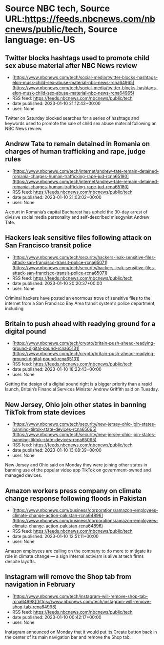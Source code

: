 # Source NBC tech, Source URL:https://feeds.nbcnews.com/nbcnews/public/tech, Source language: en-US

## Twitter blocks hashtags used to promote child sex abuse material after NBC News review
 - [https://www.nbcnews.com/tech/social-media/twitter-blocks-hashtags-elon-musk-child-sex-abuse-material-nbc-news-rcna64965](https://www.nbcnews.com/tech/social-media/twitter-blocks-hashtags-elon-musk-child-sex-abuse-material-nbc-news-rcna64965)
 - RSS feed: https://feeds.nbcnews.com/nbcnews/public/tech
 - date published: 2023-01-10 21:12:43+00:00
 - user: None

Twitter on Saturday blocked searches for a series of hashtags and keywords used to promote the sale of child sex abuse material following an NBC News review.

## Andrew Tate to remain detained in Romania on charges of human trafficking and rape, judge rules
 - [https://www.nbcnews.com/tech/internet/andrew-tate-remain-detained-romania-charges-human-trafficking-rape-jud-rcna65180](https://www.nbcnews.com/tech/internet/andrew-tate-remain-detained-romania-charges-human-trafficking-rape-jud-rcna65180)
 - RSS feed: https://feeds.nbcnews.com/nbcnews/public/tech
 - date published: 2023-01-10 21:03:02+00:00
 - user: None

A court in Romania’s capital Bucharest has upheld the 30-day arrest of divisive social media personality and self-described misogynist Andrew Tate.

## Hackers leak sensitive files following attack on San Francisco transit police
 - [https://www.nbcnews.com/tech/security/hackers-leak-sensitive-files-attack-san-francisco-transit-police-rcna65071](https://www.nbcnews.com/tech/security/hackers-leak-sensitive-files-attack-san-francisco-transit-police-rcna65071)
 - RSS feed: https://feeds.nbcnews.com/nbcnews/public/tech
 - date published: 2023-01-10 20:20:37+00:00
 - user: None

Criminal hackers have posted an enormous trove of sensitive files to the internet from a San Francisco Bay Area transit system’s police department, including

## Britain to push ahead with readying ground for a digital pound
 - [https://www.nbcnews.com/tech/crypto/britain-push-ahead-readying-ground-digital-pound-rcna65131](https://www.nbcnews.com/tech/crypto/britain-push-ahead-readying-ground-digital-pound-rcna65131)
 - RSS feed: https://feeds.nbcnews.com/nbcnews/public/tech
 - date published: 2023-01-10 18:23:43+00:00
 - user: None

Getting the design of a digital pound right is a bigger priority than a rapid launch, Britain’s Financial Services Minister Andrew Griffith said on Tuesday.

## New Jersey, Ohio join other states in banning TikTok from state devices
 - [https://www.nbcnews.com/tech/security/new-jersey-ohio-join-states-banning-tiktok-state-devices-rcna65065](https://www.nbcnews.com/tech/security/new-jersey-ohio-join-states-banning-tiktok-state-devices-rcna65065)
 - RSS feed: https://feeds.nbcnews.com/nbcnews/public/tech
 - date published: 2023-01-10 13:08:39+00:00
 - user: None

New Jersey and Ohio said on Monday they were joining other states in banning use of the popular video app TikTok on government-owned and managed devices.

## Amazon workers press company on climate change response following floods in Pakistan
 - [https://www.nbcnews.com/business/corporations/amazon-employees-climate-change-action-pakistan-rcna64896](https://www.nbcnews.com/business/corporations/amazon-employees-climate-change-action-pakistan-rcna64896)
 - RSS feed: https://feeds.nbcnews.com/nbcnews/public/tech
 - date published: 2023-01-10 12:51:11+00:00
 - user: None

Amazon employees are calling on the company to do more to mitigate its role in climate change  — a sign internal activism is alive at tech firms despite layoffs.

## Instagram will remove the Shop tab from navigation in February
 - [https://www.nbcnews.com/tech/instagram-will-remove-shop-tab-rcna64998](https://www.nbcnews.com/tech/instagram-will-remove-shop-tab-rcna64998)
 - RSS feed: https://feeds.nbcnews.com/nbcnews/public/tech
 - date published: 2023-01-10 00:42:17+00:00
 - user: None

Instagram announced on Monday that it would put its Create button back in the center of its main navigation bar and remove the Shop tab.
